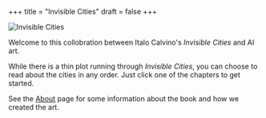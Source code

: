 +++
title = "Invisible Cities"
draft = false
+++

![Invisible Cities](/images/invisible_cities.webp)

Welcome to this collobration between Italo Calvino's *Invisible Cities* and AI art. 

While there is a thin plot running through *Invisible Cities*, you can choose to read about the cities in any order. Just click one of the chapters to get started.

See the [About](/about) page for some information about the book and how we created the art.
